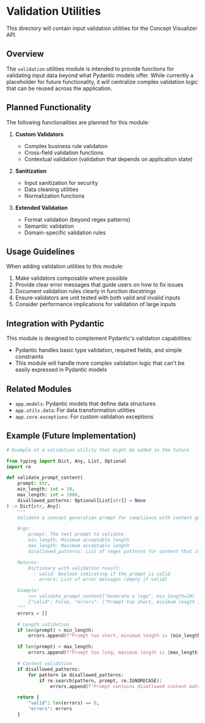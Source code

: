 # Validation Utilities

This directory will contain input validation utilities for the Concept Visualizer API.

## Overview

The `validation` utilities module is intended to provide functions for validating input data beyond what Pydantic models offer. While currently a placeholder for future functionality, it will centralize complex validation logic that can be reused across the application.

## Planned Functionality

The following functionalities are planned for this module:

1. **Custom Validators**

   - Complex business rule validation
   - Cross-field validation functions
   - Contextual validation (validation that depends on application state)

2. **Sanitization**

   - Input sanitization for security
   - Data cleaning utilities
   - Normalization functions

3. **Extended Validation**
   - Format validation (beyond regex patterns)
   - Semantic validation
   - Domain-specific validation rules

## Usage Guidelines

When adding validation utilities to this module:

1. Make validators composable where possible
2. Provide clear error messages that guide users on how to fix issues
3. Document validation rules clearly in function docstrings
4. Ensure validators are unit tested with both valid and invalid inputs
5. Consider performance implications for validation of large inputs

## Integration with Pydantic

This module is designed to complement Pydantic's validation capabilities:

- Pydantic handles basic type validation, required fields, and simple constraints
- This module will handle more complex validation logic that can't be easily expressed in Pydantic models

## Related Modules

- `app.models`: Pydantic models that define data structures
- `app.utils.data`: For data transformation utilities
- `app.core.exceptions`: For custom validation exceptions

## Example (Future Implementation)

```python
# Example of a validation utility that might be added in the future

from typing import Dict, Any, List, Optional
import re

def validate_prompt_content(
    prompt: str,
    min_length: int = 10,
    max_length: int = 1000,
    disallowed_patterns: Optional[List[str]] = None
) -> Dict[str, Any]:
    """
    Validate a concept generation prompt for compliance with content guidelines.

    Args:
        prompt: The text prompt to validate
        min_length: Minimum acceptable length
        max_length: Maximum acceptable length
        disallowed_patterns: List of regex patterns for content that is not allowed

    Returns:
        Dictionary with validation result:
          - valid: Boolean indicating if the prompt is valid
          - errors: List of error messages (empty if valid)

    Example:
        >>> validate_prompt_content("Generate a logo", min_length=20)
        {"valid": False, "errors": ["Prompt too short, minimum length is 20 characters"]}
    """
    errors = []

    # Length validation
    if len(prompt) < min_length:
        errors.append(f"Prompt too short, minimum length is {min_length} characters")

    if len(prompt) > max_length:
        errors.append(f"Prompt too long, maximum length is {max_length} characters")

    # Content validation
    if disallowed_patterns:
        for pattern in disallowed_patterns:
            if re.search(pattern, prompt, re.IGNORECASE):
                errors.append(f"Prompt contains disallowed content matching pattern: {pattern}")

    return {
        "valid": len(errors) == 0,
        "errors": errors
    }
```
